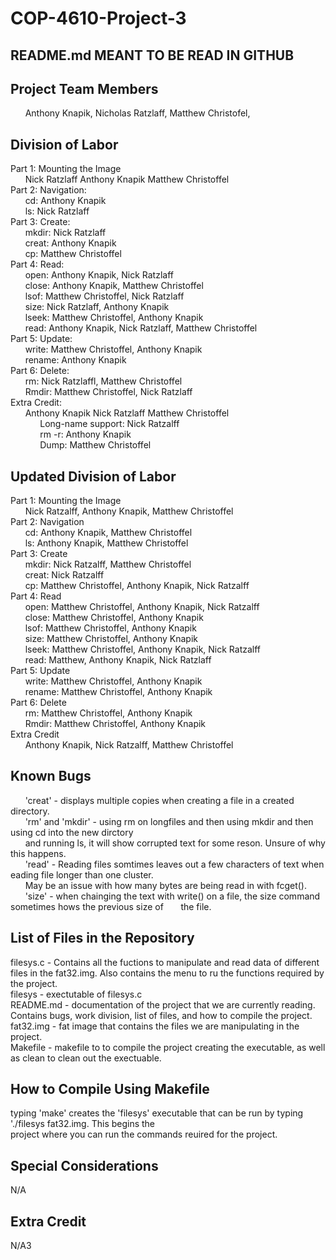 # COP-4610-Project-3

## README.md MEANT TO BE READ IN GITHUB

## Project Team Members
&nbsp;&nbsp;&nbsp;&nbsp;&nbsp;&nbsp;Anthony Knapik,
Nicholas Ratzlaff,
Matthew Christofel,

## Division of Labor
Part 1: Mounting the Image  
&nbsp;&nbsp;&nbsp;&nbsp;&nbsp;&nbsp;Nick Ratzlaff Anthony Knapik Matthew Christoffel  
Part 2: Navigation:  
&nbsp;&nbsp;&nbsp;&nbsp;&nbsp;&nbsp;cd: Anthony Knapik  
&nbsp;&nbsp;&nbsp;&nbsp;&nbsp;&nbsp;ls: Nick Ratzlaff  
Part 3: Create:   
&nbsp;&nbsp;&nbsp;&nbsp;&nbsp;&nbsp;mkdir: Nick Ratzlaff   
&nbsp;&nbsp;&nbsp;&nbsp;&nbsp;&nbsp;creat: Anthony Knapik  
&nbsp;&nbsp;&nbsp;&nbsp;&nbsp;&nbsp;cp:  Matthew Christoffel  
Part 4: Read:  
&nbsp;&nbsp;&nbsp;&nbsp;&nbsp;&nbsp;open: Anthony Knapik, Nick Ratzlaff  
&nbsp;&nbsp;&nbsp;&nbsp;&nbsp;&nbsp;close: Anthony Knapik, Matthew Christoffel  
&nbsp;&nbsp;&nbsp;&nbsp;&nbsp;&nbsp;lsof: Matthew Christoffel, Nick Ratzlaff  
&nbsp;&nbsp;&nbsp;&nbsp;&nbsp;&nbsp;size: Nick Ratzlaff, Anthony Knapik  
&nbsp;&nbsp;&nbsp;&nbsp;&nbsp;&nbsp;lseek: Matthew Christoffel, Anthony Knapik  
&nbsp;&nbsp;&nbsp;&nbsp;&nbsp;&nbsp;read: Anthony Knapik, Nick Ratzlaff, Matthew Christoffel  
Part 5: Update:  
&nbsp;&nbsp;&nbsp;&nbsp;&nbsp;&nbsp;write: Matthew Christoffel, Anthony Knapik  
&nbsp;&nbsp;&nbsp;&nbsp;&nbsp;&nbsp;rename: Anthony Knapik  
Part 6: Delete:  
&nbsp;&nbsp;&nbsp;&nbsp;&nbsp;&nbsp;rm: Nick Ratzlaffl, Matthew Christoffel   
&nbsp;&nbsp;&nbsp;&nbsp;&nbsp;&nbsp;Rmdir: Matthew Christoffel, Nick Ratzlaff  
Extra Credit:   
&nbsp;&nbsp;&nbsp;&nbsp;&nbsp;&nbsp;Anthony Knapik Nick Ratzlaff Matthew Christoffel  
&nbsp;&nbsp;&nbsp;&nbsp;&nbsp;&nbsp;&nbsp;&nbsp;&nbsp;&nbsp;&nbsp;&nbsp;Long-name support: Nick Ratzalff  
&nbsp;&nbsp;&nbsp;&nbsp;&nbsp;&nbsp;&nbsp;&nbsp;&nbsp;&nbsp;&nbsp;&nbsp;rm -r: Anthony Knapik  
&nbsp;&nbsp;&nbsp;&nbsp;&nbsp;&nbsp;&nbsp;&nbsp;&nbsp;&nbsp;&nbsp;&nbsp;Dump: Matthew Christoffel  

## Updated Division of Labor  
Part 1: Mounting the Image  
&nbsp;&nbsp;&nbsp;&nbsp;&nbsp;&nbsp;Nick Ratzalff, Anthony Knapik, Matthew Christoffel  
Part 2: Navigation  
&nbsp;&nbsp;&nbsp;&nbsp;&nbsp;&nbsp;cd: Anthony Knapik, Matthew Christoffel  
&nbsp;&nbsp;&nbsp;&nbsp;&nbsp;&nbsp;ls: Anthony Knapik, Matthew Christoffel  
Part 3: Create  
&nbsp;&nbsp;&nbsp;&nbsp;&nbsp;&nbsp;mkdir: Nick Ratzalff, Matthew Christoffel  
&nbsp;&nbsp;&nbsp;&nbsp;&nbsp;&nbsp;creat: Nick Ratzalff  
&nbsp;&nbsp;&nbsp;&nbsp;&nbsp;&nbsp;cp:  Matthew Christoffel, Anthony Knapik, Nick Ratzalff  
Part 4: Read  
&nbsp;&nbsp;&nbsp;&nbsp;&nbsp;&nbsp;open: Matthew Christoffel, Anthony Knapik, Nick Ratzalff  
&nbsp;&nbsp;&nbsp;&nbsp;&nbsp;&nbsp;close: Matthew Christoffel, Anthony Knapik  
&nbsp;&nbsp;&nbsp;&nbsp;&nbsp;&nbsp;lsof: Matthew Christoffel, Anthony Knapik  
&nbsp;&nbsp;&nbsp;&nbsp;&nbsp;&nbsp;size: Matthew Christoffel, Anthony Knapik  
&nbsp;&nbsp;&nbsp;&nbsp;&nbsp;&nbsp;lseek: Matthew Christoffel, Anthony Knapik, Nick Ratzalff  
&nbsp;&nbsp;&nbsp;&nbsp;&nbsp;&nbsp;read: Matthew, Anthony Knapik, Nick Ratzlaff  
Part 5: Update  
&nbsp;&nbsp;&nbsp;&nbsp;&nbsp;&nbsp;write: Matthew Christoffel, Anthony Knapik  
&nbsp;&nbsp;&nbsp;&nbsp;&nbsp;&nbsp;rename: Matthew Christoffel, Anthony Knapik  
Part 6: Delete  
&nbsp;&nbsp;&nbsp;&nbsp;&nbsp;&nbsp;rm: Matthew Christoffel, Anthony Knapik  
&nbsp;&nbsp;&nbsp;&nbsp;&nbsp;&nbsp;Rmdir: Matthew Christoffel, Anthony Knapik  
Extra Credit  
&nbsp;&nbsp;&nbsp;&nbsp;&nbsp;&nbsp;Anthony Knapik, Nick Ratzalff, Matthew Christoffel  

## Known Bugs
&nbsp;&nbsp;&nbsp;&nbsp;&nbsp;&nbsp;'creat' - displays multiple copies when creating a file in a created directory.  
&nbsp;&nbsp;&nbsp;&nbsp;&nbsp;&nbsp;'rm' and 'mkdir' - using rm on longfiles and then using mkdir and then using cd into the new dirctory   
&nbsp;&nbsp;&nbsp;&nbsp;&nbsp;&nbsp;and running ls, it will show corrupted text for some reson. Unsure of why this happens.  
&nbsp;&nbsp;&nbsp;&nbsp;&nbsp;&nbsp;'read' - Reading files somtimes leaves out a few characters of text when eading file longer than one cluster.  
&nbsp;&nbsp;&nbsp;&nbsp;&nbsp;&nbsp;May be an issue with how many bytes are being read in with fcget().  
&nbsp;&nbsp;&nbsp;&nbsp;&nbsp;&nbsp;'size' - when chainging the text with write() on a file, the size command sometimes hows the previous size of
&nbsp;&nbsp;&nbsp;&nbsp;&nbsp;&nbsp;the file.   


## List of Files in the Repository
filesys.c - Contains all the fuctions to manipulate and read data of different files in the fat32.img. Also contains 
the menu to ru the functions required by the project.  
filesys - exectutable of filesys.c  
README.md - documentation of the project that we are currently reading. Contains bugs, work division, list of files,
and how to compile the project.  
fat32.img - fat image that contains the files we are manipulating in the project.   
Makefile - makefile to to compile the project creating the executable, as well as clean to clean out the exectuable.  

## How to Compile Using Makefile
typing 'make' creates the 'filesys' executable that can be run by typing './filesys fat32.img. This begins the   
project where you can run the commands reuired for the project.  

## Special Considerations
N/A

## Extra Credit
N/A3

